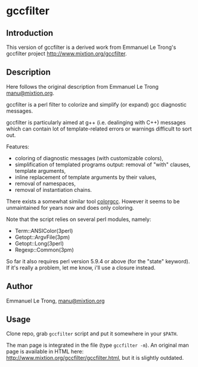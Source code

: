 gccfilter
=========

Introduction
------------

This version of gccfilter is a derived work from Emmanuel Le Trong's
gccfilter project <http://www.mixtion.org/gccfilter>.

Description
-----------

Here follows the original description from Emmanuel Le Trong <manu@mixtion.org>.

gccfilter is a perl filter to colorize and simplify (or expand)
gcc diagnostic messages.

gccfilter is particularly aimed at g++ (i.e. dealinging with C++)
messages which can contain lot of template-related errors or warnings
difficult to sort out.

Features:

* coloring of diagnostic messages (with customizable colors),
* simplification of templated programs output: removal of "with" clauses, template arguments,
* inline replacement of template arguments by their values,
* removal of namespaces,
* removal of instantiation chains.

There exists a somewhat similar tool [colorgcc](http://schlueters.de/colorgcc.html).
However it seems to be unmaintained for years now and does only coloring.

Note that the script relies on several perl modules, namely:

* Term::ANSIColor(3perl)
* Getopt::ArgvFile(3pm)
* Getopt::Long(3perl)
* Regexp::Common(3pm)

So far it also requires perl version 5.9.4 or above (for the "state" keyword).
If it's really a problem, let me know, i'll use a closure instead.

Author
------
Emmanuel Le Trong, <manu@mixtion.org>

Usage
-----
Clone repo, grab `gccfilter` script and put it somewhere in your `$PATH`.

The man page is integrated in the file (type `gccfilter -m`). An original
man page is available in HTML here:
<http://www.mixtion.org/gccfilter/gccfilter.html>, but it is
slightly outdated.
